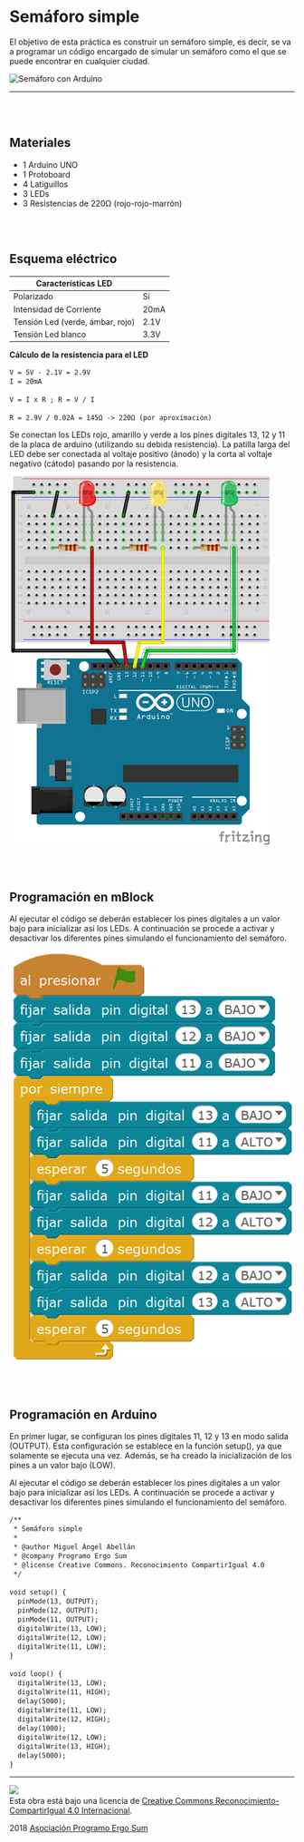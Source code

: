 # Semáforo simple

El objetivo de esta práctica es construir un semáforo simple, es decir, se va a programar un código encargado de simular un semáforo como el que se puede encontrar en cualquier ciudad.

![Semáforo con Arduino](practica.gif)


---


<br><br>


## Materiales

- 1 Arduino UNO
- 1 Protoboard
- 4 Latiguillos
- 3 LEDs
- 3 Resistencias de 220Ω (rojo-rojo-marrón)


<br /><br />


## Esquema eléctrico

| Características LED              |        |
| -------------------------------- | ------ |
| Polarizado                       | Sí     |
| Intensidad de Corriente          | 20mA   |
| Tensión Led (verde, ámbar, rojo) | 2.1V   |
| Tensión Led blanco               | 3.3V   |

**Cálculo de la resistencia para el LED**

```
V = 5V - 2.1V = 2.9V
I = 20mA

V = I x R ; R = V / I

R = 2.9V / 0.02A = 145Ω -> 220Ω (por aproximación)
```

Se conectan los LEDs rojo, amarillo y verde a los pines digitales 13, 12 y 11 de la placa de arduino (utilizando su debida resistencia). La patilla larga del LED debe ser conectada al voltaje positivo (ánodo) y la corta al voltaje negativo (cátodo) pasando por la resistencia.

![Esquema eléctrico](fritzing.png)



<br /><br />



## Programación en mBlock

Al ejecutar el código se deberán establecer los pines digitales a un valor bajo para inicializar así los LEDs. A continuación se procede a activar y desactivar los diferentes pines simulando el funcionamiento del semáforo.

![Programación en mBlock](mblock.png)


<br /><br />


## Programación en Arduino

En primer lugar, se configuran los pines digitales 11, 12 y 13 en modo salida (OUTPUT). Esta configuración se establece en la función setup(), ya que solamente se ejecuta una vez. Además, se ha creado la inicialización de los pines a un valor bajo (LOW).

Al ejecutar el código se deberán establecer los pines digitales a un valor bajo para inicializar así los LEDs. A continuación se procede a activar y desactivar los diferentes pines simulando el funcionamiento del semáforo.

```
/**
 * Semáforo simple
 *
 * @author Miguel Ángel Abellán
 * @company Programo Ergo Sum
 * @license Creative Commons. Reconocimiento CompartirIgual 4.0
 */

void setup() {
  pinMode(13, OUTPUT);
  pinMode(12, OUTPUT);
  pinMode(11, OUTPUT);
  digitalWrite(13, LOW);
  digitalWrite(12, LOW);
  digitalWrite(11, LOW);
}

void loop() {
  digitalWrite(13, LOW);
  digitalWrite(11, HIGH);
  delay(5000);
  digitalWrite(11, LOW);
  digitalWrite(12, HIGH);
  delay(1000);
  digitalWrite(12, LOW);
  digitalWrite(13, HIGH);
  delay(5000);
}
```



---



<img src="http://i.creativecommons.org/l/by-sa/4.0/88x31.png" /><br>
Esta obra está bajo una licencia de [Creative Commons Reconocimiento-CompartirIgual 4.0 Internacional](https://creativecommons.org/licenses/by-sa/4.0/deed.es_ES).

2018 [Asociación Programo Ergo Sum](https://www.programoergosum.com)